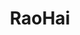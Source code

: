 ---
title: RaoHai
github: https://github.com/RaoHai
mode: dark
transition: 3s
archetype:
- Github Actions
---